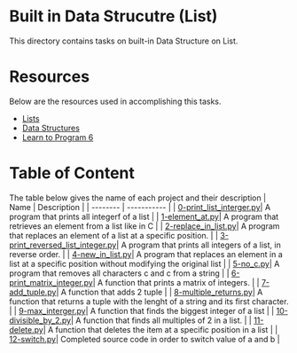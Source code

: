 # Built in Data Strucutre (List)

This directory contains tasks on built-in Data Structure on List. 

# Resources

Below are the resources used in accomplishing this tasks.
- [Lists](https://intranet.alxswe.com/rltoken/VarQbHxfmbnpGnaGp3Nb_A)
- [Data Structures](https://intranet.alxswe.com/rltoken/2aa8Mp-V2eSieGeX3OX8yQ)
- [Learn to Program 6](https://intranet.alxswe.com/rltoken/BX2_CuHj1sq4eYGiXbCYSg)

# Table of Content

The table below gives the name of each project and their description
  | Name    | Description |
| -------- | ----------- |
| [0-print_list_interger.py](https://github.com/Pascalchinedu/alx-higher_level_programming/blob/main/0x03-python-data_structures/0-print_list_integer.py)| A program that prints all integerf of a list |
| [1-element_at.py](https://github.com/Pascalchinedu/alx-higher_level_programming/blob/main/0x03-python-data_structures/1-element_at.py)| A program that retrieves an element from a list like in C |
| [2-replace_in_list.py](https://github.com/Pascalchinedu/alx-higher_level_programming/blob/main/0x03-python-data_structures/2-replace_in_list.py)| A program that replaces an element of a list at a specific position. |
| [3-print_reversed_list_integer.py](https://github.com/Pascalchinedu/alx-higher_level_programming/blob/main/0x03-python-data_structures/3-print_reversed_list_integer.py)| A program that prints all integers of a list, in reverse order. |
| [4-new_in_list.py](https://github.com/Pascalchinedu/alx-higher_level_programming/blob/main/0x03-python-data_structures/4-new_in_list.py)| A program that replaces an element in a list at a specific position without modifying the original list |
| [5-no_c.py](https://github.com/Pascalchinedu/alx-higher_level_programming/blob/main/0x03-python-data_structures/5-no_c.py)| A program that removes all characters c and c from a string |
| [6-print_matrix_integer.py](https://github.com/Pascalchinedu/alx-higher_level_programming/blob/main/0x03-python-data_structures/6-print_matrix_integer.py)| A function that prints a matrix of integers. |
| [7-add_tuple.py](https://github.com/Pascalchinedu/alx-higher_level_programming/blob/main/0x03-python-data_structures/7-add_tuple.py)| A function that adds 2 tuple |
| [8-multiple_returns.py](https://github.com/Pascalchinedu/alx-higher_level_programming/blob/main/0x03-python-data_structures/8-multiple_returns.py)| A function that returns a tuple with the lenght of a string and its first character. |
| [9-max_interger.py](https://github.com/Pascalchinedu/alx-higher_level_programming/blob/main/0x03-python-data_structures/9-max_integer.py)| A function that finds the biggest integer of a list |
| [10-divisible_by_2.py](https://github.com/Pascalchinedu/alx-higher_level_programming/blob/main/0x03-python-data_structures/10-divisible_by_2.py)| A function that finds all multiples of 2 in a list. |
| [11-delete.py](https://github.com/Pascalchinedu/alx-higher_level_programming/blob/main/0x03-python-data_structures/11-delete_at.py)| A function that deletes the item at a specific position in a list |
| [12-switch.py](https://github.com/Pascalchinedu/alx-higher_level_programming/blob/main/0x03-python-data_structures/12-switch.py)| Completed source code in order to switch value of a and b |



